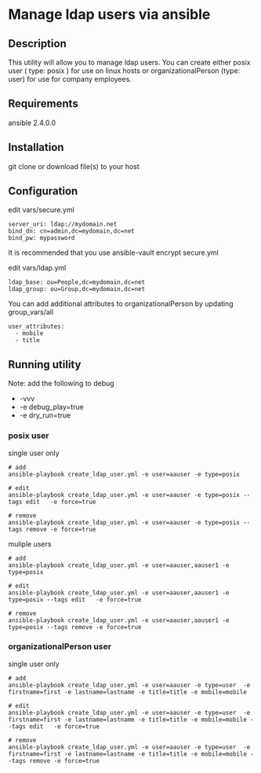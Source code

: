 # Manage ldap users via ansible

## Description

This utility will allow you to manage ldap users.
You can create either posix user ( type: posix ) for use on linux hosts or organizationalPerson (type: user) for use for company employees.

## Requirements

ansible 2.4.0.0

## Installation

git clone or download file(s) to your host

## Configuration

edit vars/secure.yml
```
server_uri: ldap://mydomain.net
bind_dn: cn=admin,dc=mydomain,dc=net
bind_pw: mypassword
```

It is recommended that you use ansible-vault encrypt secure.yml

edit vars/ldap.yml
```
ldap_base: ou=People,dc=mydomain,dc=net
ldap_group: ou=Group,dc=mydomain,dc=net
```
You can add additional attributes to organizationalPerson by updating group_vars/all

```
user_attributes:
  - mobile
  - title
```

## Running utility

Note: add the following to debug
- -vvv
- -e debug_play=true
- -e dry_run=true

### posix user

single user only
```
# add
ansible-playbook create_ldap_user.yml -e user=aauser -e type=posix

# edit
ansible-playbook create_ldap_user.yml -e user=aauser -e type=posix --tags edit   -e force=true

# remove
ansible-playbook create_ldap_user.yml -e user=aauser -e type=posix --tags remove -e force=true
```

muliple users
```
# add
ansible-playbook create_ldap_user.yml -e user=aauser,aauser1 -e type=posix

# edit
ansible-playbook create_ldap_user.yml -e user=aauser,aauser1 -e type=posix --tags edit   -e force=true

# remove
ansible-playbook create_ldap_user.yml -e user=aauser,aauser1 -e type=posix --tags remove -e force=true
```

### organizationalPerson user

single user only
```
# add
ansible-playbook create_ldap_user.yml -e user=aauser -e type=user  -e firstname=first -e lastname=lastname -e title=title -e mobile=mobile

# edit
ansible-playbook create_ldap_user.yml -e user=aauser -e type=user  -e firstname=first -e lastname=lastname -e title=title -e mobile=mobile --tags edit   -e force=true

# remove
ansible-playbook create_ldap_user.yml -e user=aauser -e type=user  -e firstname=first -e lastname=lastname -e title=title -e mobile=mobile --tags remove -e force=true
```

